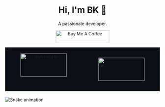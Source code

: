<h1 align="center">Hi, I'm BK 👋</h1>

<p align="center">A passionate developer.</p>

<p align="center">
<a href="https://www.buymeacoffee.com/dusanmitrovic98" target="_blank"><img src="https/cdn.buymeacoffee.com/buttons/default-orange.png" alt="Buy Me A Coffee" height="41" width="174"></a>
</p>

<div style="display: grid; grid-template-rows: repeat(3, 1fr); grid-gap: 5px
">
  <div style="width: 100%; background-color: #f1f1f1; text-align: center; background-color: #0D0F17">
    <div style="display: grid; grid-template-columns: repeat(2, 1fr); grid-gap: 5px";>
      <div><img src="https://raw.githubusercontent.com/sagar-viradiya/sagar-viradiya/master/resources/banner.png"  width="150" height="75"alt="Hello world" style="padding: 20px;"></div>
      <p style="padding: 20px;"><img src="https://media.giphy.com/media/dWesBcTLavkZuG35MI/giphy.gif" width="150" height="75"  /></p>
  </div>
  <div style="width: 100%; background-color: #f1f1f1; text-align: center; background-color: #0D0F17;">
  </div>
  <div style="width: 100%; background-color: #f1f1f1; text-align: center; background-color: #0D0F17">
  </div>
</div>

![Snake animation](https://github.com/thepiyushmalhotra/thepiyushmalhotra/blob/output/github-contribution-grid-snake.svg)

<!--
**dusanmitrovic98/dusanmitrovic98** is a ✨ _special_ ✨ repository because its `README.md` (this file) appears on your GitHub profile.

Here are some ideas to get you started:

- 🔭 I’m currently working on ...
- 🌱 I’m currently learning ...
- 👯 I’m looking to collaborate on ...
- 🤔 I’m looking for help with ...
- 💬 Ask me about ...
- 📫 How to reach me: ...
- 😄 Pronouns: ...
- ⚡ Fun fact: ...
-->
